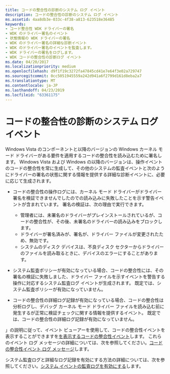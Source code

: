 ```yaml
---
title: コードの整合性の診断のシステム ログ イベント
description: コードの整合性の診断のシステム ログ イベント
ms.assetid: 4aa8db3e-033c-4f38-a813-623518e36485
keywords:
- コード整合性 WDK ドライバーの署名
- WDK のドライバー署名のイベント
- 状態情報の WDK ドライバーの署名
- WDK のドライバー署名の詳細な診断イベント
- WDK のドライバー署名のイベントを監査します。
- WDK ドライバーの署名をログします。
- WDK コードの整合性の診断ログ イベント
ms.date: 04/20/2017
ms.localizationpriority: medium
ms.openlocfilehash: d9f1f19c3272fa47845cd41e7e64f3e02a729747
ms.sourcegitcommit: 0cc5051945559a242d941a6f2799d161d8eba2a7
ms.translationtype: MT
ms.contentlocale: ja-JP
ms.lasthandoff: 04/23/2019
ms.locfileid: "63361175"
---
```

# <a name="code-integrity-diagnostic-system-log-events"></a>コードの整合性の診断のシステム ログ イベント


Windows Vista のコンポーネントと以降のバージョンの Windows カーネル モード ドライバーがある要件を適用するコードの整合性を読み込むために署名します。 Windows Vista および Windows の以降のバージョンは、操作イベントのコードの整合性を常に生成して、その他のシステムの監査イベントと次のようにドライバーの署名の状態に関する情報を提供する詳細な診断イベントに、必要に応じて生成されます。

-   コードの整合性の操作ログには、カーネル モード ドライバーがドライバー署名を検証できませんでしたのでの読み込みに失敗したことを示す警告イベントが含まれています。 署名の検証は、次の理由で実行できます。
    -   管理者には、未署名のドライバーがプレインストールされているが、コードの整合性が、その後、未署名のドライバーの読み込みをブロックします。
    -   ドライバーが署名済みが、署名が、ドライバー ファイルが変更されたため、無効です。
    -   システムのディスク デバイスは、不良ディスク セクターからドライバーのファイルを読み取るときに、デバイスのエラーにすることがあります。
-   システム監査ポリシーが有効になっている場合、コードの整合性には、その署名の検証に失敗しました、ドライバー ファイルを示すイベントを警告する操作に対応するシステム監査ログ イベントが生成されます。 既定では、システム監査ポリシーが有効になっていません。

-   コードの整合性の詳細ログ記録が有効になっている場合、コードの整合性は分析ログし、デバッグ カーネル モード ドライバー ファイルを読み込む前に発生するが正常に検証チェックに関する情報を提供するイベント。 既定では、コードの整合性の詳細ログ記録が有効になっていません。

」の説明に従って、イベント ビューアーを使用して、コードの整合性イベントを表示することができますを[を表示するコードの整合性イベント](viewing-code-integrity-events.md)します。 これらのイベント ログ メッセージの詳細については、次を参照してください。[コードの整合性イベント ログ メッセージ](code-integrity-event-log-messages.md)します。

システム監査ログと詳細なログ記録を有効にする方法の詳細については、次を参照してください。[システム イベントの監査ログを有効にする](enabling-the-system-event-audit-log.md)します。

 

 





